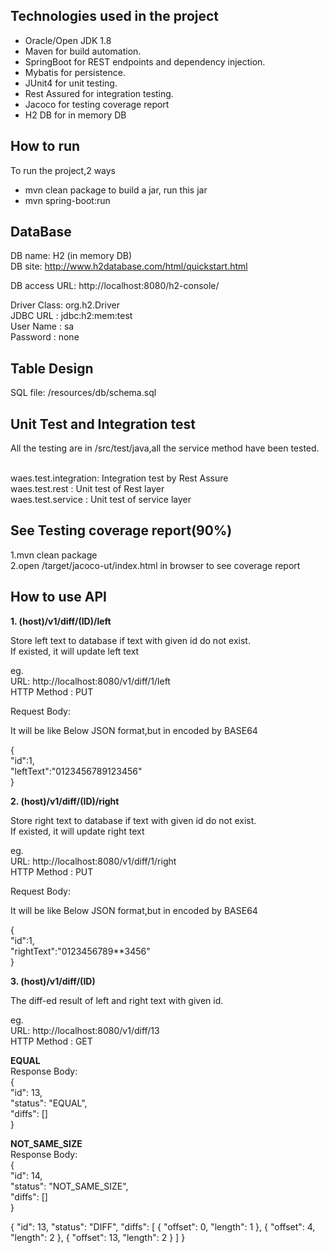## Technologies used in the project
* Oracle/Open JDK 1.8
* Maven for build automation.
* SpringBoot for REST endpoints and dependency injection.
* Mybatis for persistence.
* JUnit4 for unit testing.
* Rest Assured for integration testing.
* Jacoco for testing coverage report
* H2 DB for in memory DB

## How to run
To run the project,2 ways <br>
* mvn clean package to build a jar, run this jar<br>
* mvn spring-boot:run<br>

## DataBase
DB name: H2  (in memory DB)<br>
DB site: http://www.h2database.com/html/quickstart.html<br>

DB access URL: http://localhost:8080/h2-console/<br>

Driver Class: org.h2.Driver<br>
JDBC URL : jdbc:h2:mem:test<br>
User Name : sa<br>
Password : none<br>

## Table Design
SQL file: /resources/db/schema.sql<br>

## Unit Test and Integration test
All the testing are in /src/test/java,all the service method have been tested.<br><br>

waes.test.integration: Integration test by Rest Assure<br>
waes.test.rest		 : Unit test of Rest layer<br>
waes.test.service    : Unit test of service layer<br>

## See Testing coverage report(90%)

1.mvn clean package<br>
2.open /target/jacoco-ut/index.html in browser to see coverage report<br>

## How to use API
**1. (host)/v1/diff/(ID)/left**

Store left text to database if text with given id do not exist.<br>
If existed, it will update left text

eg.<br>
URL: http://localhost:8080/v1/diff/1/left<br>
HTTP Method : PUT<br>

Request Body:

It will be like Below JSON format,but in encoded by BASE64

{<br>
	"id":1,<br>
	"leftText":"0123456789123456"<br>
}<br>


**2. (host)/v1/diff/(ID)/right**

Store right text to database if text with given id do not exist.<br>
If existed, it will update right text

eg.<br>
URL: http://localhost:8080/v1/diff/1/right<br>
HTTP Method : PUT<br>

Request Body:

It will be like Below JSON format,but in encoded by BASE64

{<br>
	"id":1,<br>
	"rightText":"0123456789**3456"<br>
}<br>



**3. (host)/v1/diff/(ID)**

The diff-ed result of left and right text with given id.

eg.<br>
URL: http://localhost:8080/v1/diff/13<br>
HTTP Method : GET<br>


**EQUAL**<br>
Response Body:<br>
{<br>
    "id": 13,<br>
    "status": "EQUAL",<br>
    "diffs": []<br>
}<br>

**NOT_SAME_SIZE**<br>
Response Body:<br>
{<br>
    "id": 14,<br>
    "status": "NOT_SAME_SIZE",<br>
    "diffs": []<br>
}<br>



{
    "id": 13,
    "status": "DIFF",
    "diffs": [
        {
            "offset": 0,
            "length": 1
        },
        {
            "offset": 4,
            "length": 2
        },
        {
            "offset": 13,
            "length": 2
        }
    ]
}

